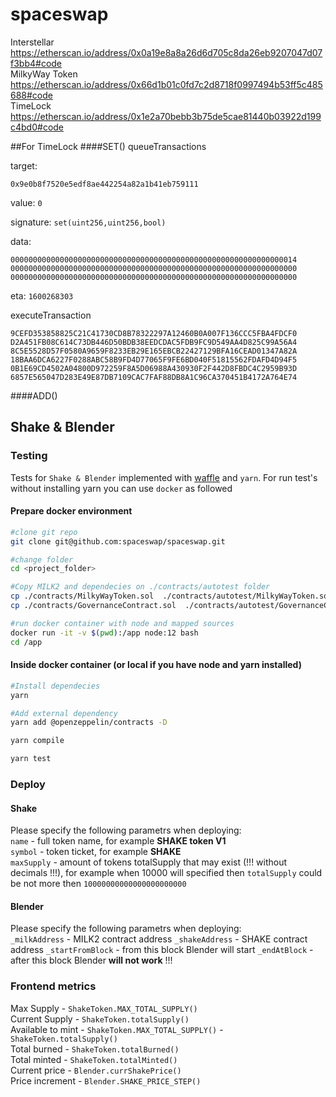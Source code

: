 # spaceswap

Interstellar   https://etherscan.io/address/0x0a19e8a8a26d6d705c8da26eb9207047d07f3bb4#code		
MilkyWay Token https://etherscan.io/address/0x66d1b01c0fd7c2d8718f0997494b53ff5c485688#code		 
TimeLock       https://etherscan.io/address/0x1e2a70bebb3b75de5cae81440b03922d199c4bd0#code		



##For TimeLock
####SET()
queueTransactions

target:

```0x9e0b8f7520e5edf8ae442254a82a1b41eb759111```

value:
```0```

signature:
```set(uint256,uint256,bool)```

data:
```0x
0000000000000000000000000000000000000000000000000000000000000014
0000000000000000000000000000000000000000000000000000000000000000
0000000000000000000000000000000000000000000000000000000000000000
```

eta:
```1600268303```


executeTransaction
```
9CEFD353858825C21C41730CD8B78322297A12460B0A007F136CCC5FBA4FDCF0
D2A451FB08C614C73DB446D50BDB38EEDCDAC5FDB9FC9D549AA4D825C99A56A4
8C5E5528D57F0580A9659F8233EB29E165EBCB22427129BFA16CEAD01347A82A
18BAA6DCA6227F0288ABC58B9FD4D77065F9FE6BD040F51815562FDAFD4D94F5
0B1E69CD4502A04800D972259F8A5D06988A430930F2F442D8FBDC4C2959B93D
6857E565047D283E49E87DB7109CAC7FAF88DB8A1C96CA370451B4172A764E74
```
####ADD()

## Shake & Blender
### Testing
Tests for `Shake & Blender`  implemented with [waffle](https://ethereum-waffle.readthedocs.io/) 
and `yarn`. For run test's without installing yarn you can use `docker` as followed

#### Prepare docker environment
```bash
#clone git repo
git clone git@github.com:spaceswap/spaceswap.git

#change folder
cd <project_folder>

#Copy MILK2 and dependecies on ./contracts/autotest folder
cp ./contracts/MilkyWayToken.sol  ./contracts/autotest/MilkyWayToken.sol 
cp ./contracts/GovernanceContract.sol  ./contracts/autotest/GovernanceContract.sol

#run docker container with node and mapped sources
docker run -it -v $(pwd):/app node:12 bash
cd /app
```

#### Inside docker container (or local if you have node and yarn installed)
```bash 
#Install dependecies
yarn

#Add external dependency
yarn add @openzeppelin/contracts -D

yarn compile

yarn test
```

### Deploy
#### Shake 
Please specify the following parametrs when deploying:  
`name` - full token name, for example **SHAKE token V1**  
`symbol`  - token ticket, for example **SHAKE**  
`maxSupply`  - amount of tokens totalSupply that may exist (!!! without decimals !!!),
for example when 10000 will specified then `totalSupply` could be not more then `10000000000000000000000`

#### Blender  
Please specify the following parametrs when deploying:  
`_milkAddress` -  MILK2 contract address
`_shakeAddress` - SHAKE contract address 
`_startFromBlock` - from this block Blender will start
`_endAtBlock` - after this block Blender **will not work** !!!

### Frontend metrics
Max Supply  - `ShakeToken.MAX_TOTAL_SUPPLY()`  
Current Supply - `ShakeToken.totalSupply()`  
Available to mint  - `ShakeToken.MAX_TOTAL_SUPPLY()` - `ShakeToken.totalSupply()`  
Total burned - `ShakeToken.totalBurned()`  
Total minted - `ShakeToken.totalMinted()`  
Current price - `Blender.currShakePrice()`  
Price increment - `Blender.SHAKE_PRICE_STEP()`  



